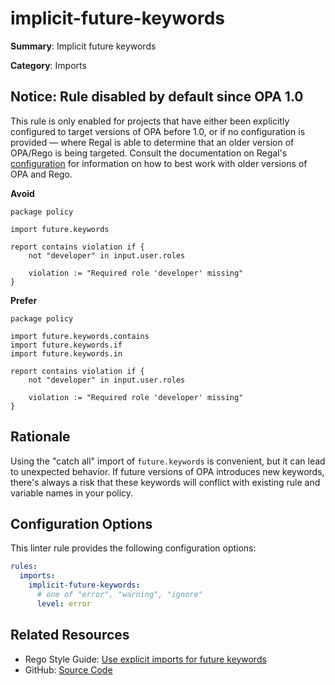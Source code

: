 # implicit-future-keywords

**Summary**: Implicit future keywords

**Category**: Imports

## Notice: Rule disabled by default since OPA 1.0

This rule is only enabled for projects that have either been explicitly configured to target versions of OPA before 1.0,
or if no configuration is provided — where Regal is able to determine that an older version of OPA/Rego is being
targeted. Consult the documentation on Regal's [configuration](https://openpolicyagent.org/projects/regal#configuration)
for information on how to best work with older versions of OPA and Rego.

**Avoid**
```rego
package policy

import future.keywords

report contains violation if {
    not "developer" in input.user.roles

    violation := "Required role 'developer' missing"
}
```

**Prefer**
```rego
package policy

import future.keywords.contains
import future.keywords.if
import future.keywords.in

report contains violation if {
    not "developer" in input.user.roles

    violation := "Required role 'developer' missing"
}
```

## Rationale

Using the "catch all" import of `future.keywords` is convenient, but it can lead to unexpected behavior. If future
versions of OPA introduces new keywords, there's always a risk that these keywords will conflict with existing rule and
variable names in your policy.

## Configuration Options

This linter rule provides the following configuration options:

```yaml
rules:
  imports:
    implicit-future-keywords:
      # one of "error", "warning", "ignore"
      level: error
```

## Related Resources

- Rego Style Guide: [Use explicit imports for future keywords](https://openpolicyagent.org/docs/style-guide#use-explicit-imports-for-future-keywords)
- GitHub: [Source Code](https://github.com/open-policy-agent/regal/blob/main/bundle/regal/rules/imports/implicit-future-keywords/implicit_future_keywords.rego)
